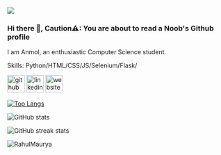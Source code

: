 
![](https://media-exp1.licdn.com/dms/image/C4E16AQFxjQ5YIWnLnw/profile-displaybackgroundimage-shrink_350_1400/0/1604658237306?e=1629331200&v=beta&t=N8NWMczA3fE4FJJQmqGcqHUHkSfBVE45BSeZou_Sz4A)
<br>
### Hi there 👋, Caution⚠: You are about to read a Noob's Github profile


I am Anmol, an enthusiastic Computer Science student. 

Skills: Python/HTML/CSS/JS/Selenium/Flask/



[<img src='https://cdn.jsdelivr.net/npm/simple-icons@3.0.1/icons/github.svg' alt='github' height='40'>](https://github.com/noob-anmol)  [<img src='https://cdn.jsdelivr.net/npm/simple-icons@3.0.1/icons/linkedin.svg' alt='linkedin' height='40'>](https://www.linkedin.com/in/https://www.linkedin.com/in/anmol-ghai/)  [<img src='https://cdn.jsdelivr.net/npm/simple-icons@3.0.1/icons/icloud.svg' alt='website' height='40'>](https://ghaianmol.blogspot.com/)  

[![Top Langs](https://github-readme-stats.vercel.app/api/top-langs/?username=noob-anmol)](https://github.com/anuraghazra/github-readme-stats)

![GitHub stats](https://github-readme-stats.vercel.app/api?username=noob-anmol&show_icons=true)  

![GitHub streak stats](https://github-readme-streak-stats.herokuapp.com/?user=noob-anmol)  

<p align="left"> <img src="https://komarev.com/ghpvc/?username=noob-anmol&label=Profile%20views&color=0e75b6&style=flat" alt="RahulMaurya" /> </p>
